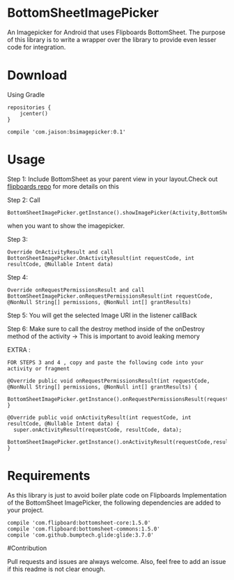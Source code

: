 # BottomSheetImagePicker
An Imagepicker for Android that uses Flipboards BottomSheet. The purpose of this library is to write a wrapper over the library to provide even lesser code for integration.

# Download 

Using Gradle 

```
repositories {
    jcenter()
}

compile 'com.jaison:bsimagepicker:0.1'
```

# Usage 

Step 1: Include BottomSheet as your parent view in your layout.Check out [flipboards repo](https://github.com/Flipboard/bottomsheet) for more details on this

Step 2: Call 
```
BottomSheetImagePicker.getInstance().showImagePicker(Activity,BottomSheetLayout,BottomSheetImagePicker.Listener)
```
when you want to show the imagepicker.

Step 3: 
```
Override OnActivityResult and call BottonSheetImagePicker.OnActivityResult(int requestCode, int resultCode, @Nullable Intent data)
```

Step 4:
```
Override onRequestPermissionsResult and call BottomSheetImagePicker.onRequestPermissionsResult(int requestCode, @NonNull String[] permissions, @NonNull int[] grantResults)
```

Step 5:
You will get the selected Image URI in the listener callBack

Step 6: 
Make sure to call the destroy method inside of the onDestroy method of the activity -> This is important to avoid leaking memory

EXTRA :

```
FOR STEPS 3 and 4 , copy and paste the following code into your activity or fragment

@Override public void onRequestPermissionsResult(int requestCode, @NonNull String[] permissions, @NonNull int[] grantResults) {
  BottomSheetImagePicker.getInstance().onRequestPermissionsResult(requestCode,permissions,grantResults);
}

@Override public void onActivityResult(int requestCode, int resultCode, @Nullable Intent data) {
  super.onActivityResult(requestCode, resultCode, data);
  BottomSheetImagePicker.getInstance().onActivityResult(requestCode,resultCode,data);
}

```


# Requirements 

As this library is just to avoid boiler plate code on Flipboards Implementation of the BottomSheet ImagePicker, the following dependencies are added to your project.

```
compile 'com.flipboard:bottomsheet-core:1.5.0'
compile 'com.flipboard:bottomsheet-commons:1.5.0'
compile 'com.github.bumptech.glide:glide:3.7.0'
```


#Contribution 

Pull requests and issues are always welcome. Also, feel free to add an issue if this readme is not clear enough. 
